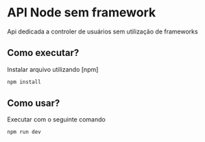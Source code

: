 # API Node sem framework

Api dedicada a controler de usuários sem utilização de frameworks

## Como executar?

Instalar arquivo utilizando [npm]

```bash
npm install 
```

## Como usar?

Executar com o seguinte comando

```bash
npm run dev
```
